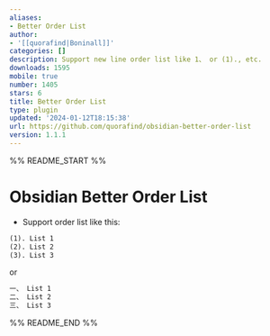 ```yaml
---
aliases:
- Better Order List
author:
- '[[quorafind|Boninall]]'
categories: []
description: Support new line order list like 1、 or (1)., etc.
downloads: 1595
mobile: true
number: 1405
stars: 6
title: Better Order List
type: plugin
updated: '2024-01-12T18:15:38'
url: https://github.com/quorafind/obsidian-better-order-list
version: 1.1.1
---
```


%% README_START %%

# Obsidian Better Order List

- Support order list like this:

```markdown
(1). List 1
(2). List 2
(3). List 3
```

or

```markdown
一、 List 1
二、 List 2
三、 List 3
```



%% README_END %%